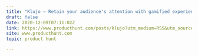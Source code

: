 ```yaml
---
title: "Klujo — Retain your audience's attention with gamified experiences"
draft: false
date: 2020-12-09T07:11:02Z
link: https://www.producthunt.com/posts/klujo?utm_medium=RSS&utm_source=hune
site: www.producthunt.com
topic: product hunt  

---
```

